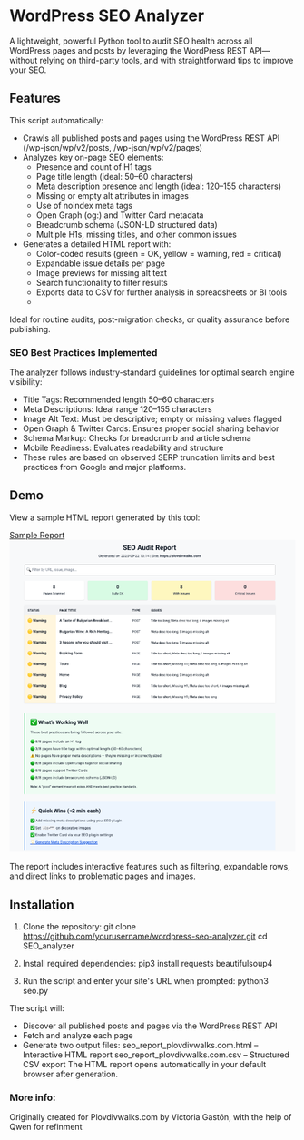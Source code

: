 # WordPress SEO Analyzer

A lightweight, powerful Python tool to audit SEO health across all WordPress pages and posts by leveraging the WordPress REST API— without relying on third-party tools, and with straightforward tips to improve your SEO.

## Features
This script automatically:

- Crawls all published posts and pages using the WordPress REST API (/wp-json/wp/v2/posts, /wp-json/wp/v2/pages)
- Analyzes key on-page SEO elements:
  - Presence and count of H1 tags
  - Page title length (ideal: 50–60 characters)
  - Meta description presence and length (ideal: 120–155 characters)
  - Missing or empty alt attributes in images
  - Use of noindex meta tags
  - Open Graph (og:) and Twitter Card metadata
  - Breadcrumb schema (JSON-LD structured data)
  - Multiple H1s, missing titles, and other common issues
- Generates a detailed HTML report with:
  - Color-coded results (green = OK, yellow = warning, red = critical)
  - Expandable issue details per page
  - Image previews for missing alt text
  - Search functionality to filter results
  - Exports data to CSV for further analysis in spreadsheets or BI tools
  - 
Ideal for routine audits, post-migration checks, or quality assurance before publishing.

### SEO Best Practices Implemented
The analyzer follows industry-standard guidelines for optimal search engine visibility:

- Title Tags: Recommended length 50–60 characters
- Meta Descriptions: Ideal range 120–155 characters
- Image Alt Text: Must be descriptive; empty or missing values flagged
- Open Graph & Twitter Cards: Ensures proper social sharing behavior
- Schema Markup: Checks for breadcrumb and article schema
- Mobile Readiness: Evaluates readability and structure
- These rules are based on observed SERP truncation limits and best practices from Google and major platforms.

## Demo
View a sample HTML report generated by this tool:

[Sample Report](seo_report.html)
![Screenshot of the HTML sample of the generated SEO report.](seo_report.png)

The report includes interactive features such as filtering, expandable rows, and direct links to problematic pages and images.

## Installation
1. Clone the repository:
git clone https://github.com/yourusername/wordpress-seo-analyzer.git
cd SEO_analyzer

2. Install required dependencies:
pip3 install requests beautifulsoup4
2. Run the script and enter your site's URL when prompted:
python3 seo.py

The script will:

- Discover all published posts and pages via the WordPress REST API
- Fetch and analyze each page
- Generate two output files:
seo_report_plovdivwalks.com.html – Interactive HTML report
seo_report_plovdivwalks.com.csv – Structured CSV export
The HTML report opens automatically in your default browser after generation.


### More info:
Originally created for Plovdivwalks.com by Victoria Gastón, with the help of Qwen for refinment 

